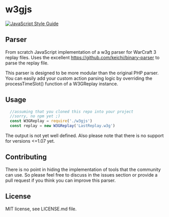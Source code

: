 # w3gjs
[![JavaScript Style Guide](https://img.shields.io/badge/code_style-standard-brightgreen.svg)](https://standardjs.com)
## Parser
From scratch JavaScript implementation of a w3g parser for WarCraft 3 replay files.
Uses the excellent https://github.com/keichi/binary-parser to parse the replay file.

This parser is designed to be more modular than the original PHP parser.
You can easily add your custom action parsing logic by overriding the processTimeSlot() function
of a W3GReplay instance.

## Usage
```javascript
  //assuming that you cloned this repo into your project
  //sorry, no npm yet ;)
  const W3GReplay = require('./w3gjs')
  const replay = new W3GReplay('LastReplay.w3g')
```

The output is not yet well defined. Also please note that there is no support for versions <=1.07 yet.

## Contributing
There is no point in hiding the implementation of tools that the community can use. So please feel free to discuss in the issues section or provide a pull request if you think you can improve this parser.


## License

MIT license, see LICENSE.md file.
